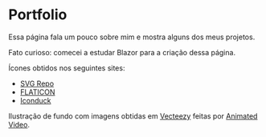 # Portfolio
Essa página fala um pouco sobre mim e mostra alguns dos meus projetos.

Fato curioso: comecei a estudar Blazor para a criação dessa página.

Ícones obtidos nos seguintes sites:
- [SVG Repo](https://www.svgrepo.com/)
- [FLATICON](https://www.flaticon.com/)
- [Iconduck](https://iconduck.com/)

Ilustração de fundo com imagens obtidas em [Vecteezy](https://www.vecteezy.com/) feitas por [Animated Video](https://www.vecteezy.com/members/animatedvideo).
